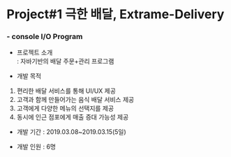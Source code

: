 # Project#1 극한 배달, Extrame-Delivery

### - console I/O Program
- 프로젝트 소개  
 : 자바기반의 배달 주문+관리 프로그램

- 개발 목적
 1. 편리한 배달 서비스를 통해 UI/UX 제공
 2. 고객과 함께 만들어가는 음식 배달 서비스 제공
 3. 고객에게 다양한 메뉴의 선택지를 제공
 4. 동시에 인근 점포에게 매출 증대 가능성 제공

- 개발 기간 : 2019.03.08~2019.03.15(5일)

- 개발 인원 : 6명

